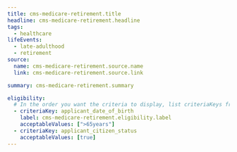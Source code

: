 ```yaml
---
title: cms-medicare-retirement.title
headline: cms-medicare-retirement.headline
tags:
  - healthcare
lifeEvents:
  - late-adulthood
  - retirement
source:
  name: cms-medicare-retirement.source.name
  link: cms-medicare-retirement.source.link

summary: cms-medicare-retirement.summary

eligibility:
  # In the order you want the criteria to display, list criteriaKeys from the csv here, each followed by a comma-separated list of which values indicate eligibility for that criteria. Wrap individual values in quotes if they have inner commas.
  - criteriaKey: applicant_date_of_birth
    label: cms-medicare-retirement.eligibility.label
    acceptableValues: [">65years"]
  - criteriaKey: applicant_citizen_status
    acceptableValues: [true]
---
```

